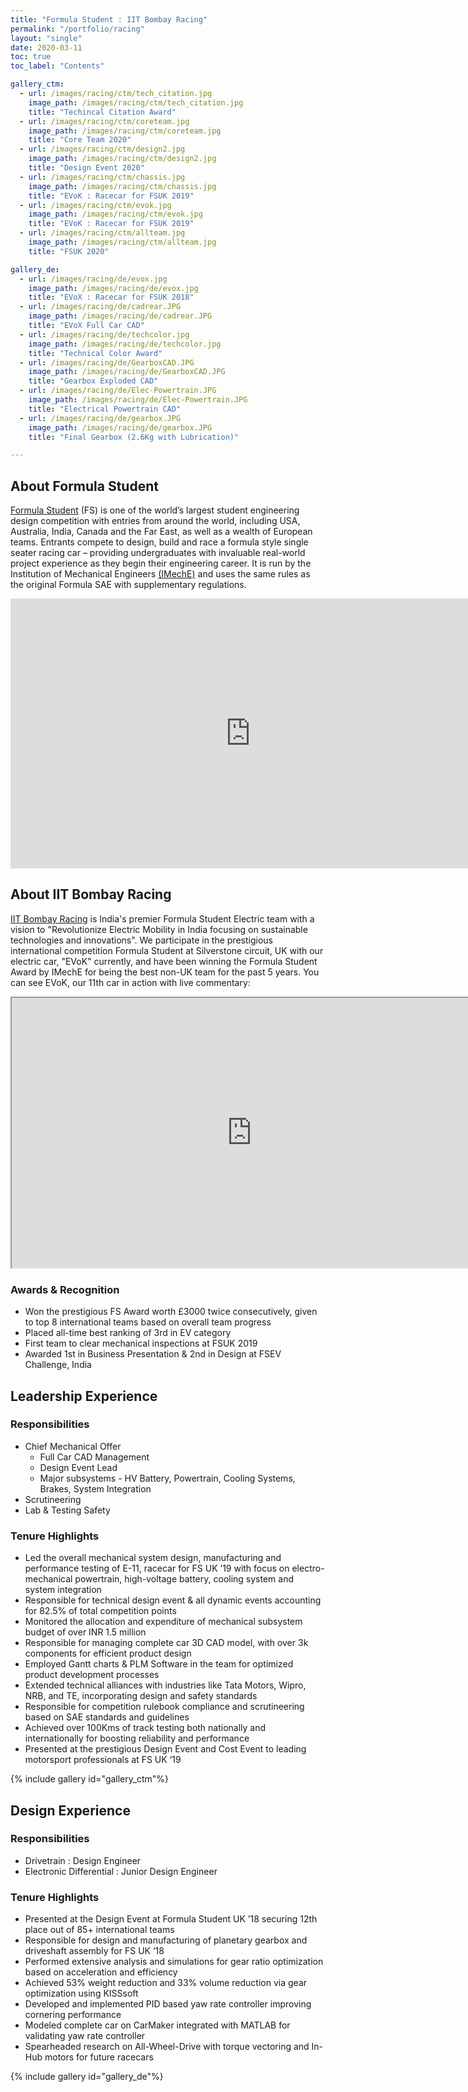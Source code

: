 ```yaml
---
title: "Formula Student : IIT Bombay Racing"
permalink: "/portfolio/racing"
layout: "single"
date: 2020-03-11
toc: true
toc_label: "Contents"

gallery_ctm:
  - url: /images/racing/ctm/tech_citation.jpg
    image_path: /images/racing/ctm/tech_citation.jpg
    title: "Techincal Citation Award"
  - url: /images/racing/ctm/coreteam.jpg
    image_path: /images/racing/ctm/coreteam.jpg
    title: "Core Team 2020"
  - url: /images/racing/ctm/design2.jpg
    image_path: /images/racing/ctm/design2.jpg
    title: "Design Event 2020"
  - url: /images/racing/ctm/chassis.jpg
    image_path: /images/racing/ctm/chassis.jpg
    title: "EVoK : Racecar for FSUK 2019"
  - url: /images/racing/ctm/evok.jpg
    image_path: /images/racing/ctm/evok.jpg
    title: "EVoK : Racecar for FSUK 2019"
  - url: /images/racing/ctm/allteam.jpg
    image_path: /images/racing/ctm/allteam.jpg
    title: "FSUK 2020"

gallery_de:
  - url: /images/racing/de/evox.jpg
    image_path: /images/racing/de/evox.jpg
    title: "EVoX : Racecar for FSUK 2018"
  - url: /images/racing/de/cadrear.JPG
    image_path: /images/racing/de/cadrear.JPG
    title: "EVoX Full Car CAD"
  - url: /images/racing/de/techcolor.jpg
    image_path: /images/racing/de/techcolor.jpg
    title: "Technical Color Award"
  - url: /images/racing/de/GearboxCAD.JPG
    image_path: /images/racing/de/GearboxCAD.JPG
    title: "Gearbox Exploded CAD"
  - url: /images/racing/de/Elec-Powertrain.JPG
    image_path: /images/racing/de/Elec-Powertrain.JPG
    title: "Electrical Powertrain CAD"
  - url: /images/racing/de/gearbox.JPG
    image_path: /images/racing/de/gearbox.JPG
    title: "Final Gearbox (2.6Kg with Lubrication)"

---
```


## About Formula Student
[Formula Student](https://www.imeche.org/events/formula-student) (FS) is one of the world’s largest student engineering design competition with entries from around the world, including USA, Australia, India, Canada and the Far East, as well as a wealth of European teams. Entrants compete to design, build and race a formula style single seater racing car – providing undergraduates with invaluable real-world project experience as they begin their engineering career. It is run by the Institution of Mechanical Engineers [(IMechE)](https://en.wikipedia.org/wiki/Institution_of_Mechanical_Engineers) and uses the same rules as the original Formula SAE with supplementary regulations.

<iframe width="768" height="432" src="https://www.youtube.com/embed/xTLn_G9DQz4" frameborder="0" allow="accelerometer; autoplay; encrypted-media; gyroscope; picture-in-picture" allowfullscreen></iframe>

## About IIT Bombay Racing
[IIT Bombay Racing](https://www.iitbracing.org/) is India's premier Formula Student Electric team with a vision to "Revolutionize Electric Mobility in India focusing on sustainable technologies and innovations". We participate in the prestigious international competition Formula Student at Silverstone circuit, UK with our electric car, "EVoK" currently, and have been winning the Formula Student Award by IMechE for being the best non-UK team for the past 5 years. You can see EVoK, our 11th car in action with live commentary:

<iframe width="768" height="432" src="https://drive.google.com/file/d/1OwUMdoOuXwtO9riYJ_rToKnf-S5bGJLK/preview" allowfullscreen></iframe>

### Awards & Recognition
- Won the prestigious FS Award worth £3000 twice consecutively, given to top 8 international teams based on overall team progress
- Placed all-time best ranking of 3rd in EV category
- First team to clear mechanical inspections at FSUK 2019
- Awarded 1st in Business Presentation & 2nd in Design at FSEV Challenge, India

## Leadership Experience
### Responsibilities
- Chief Mechanical Offer
    - Full Car CAD Management
    - Design Event Lead
    - Major subsystems - HV Battery, Powertrain, Cooling Systems, Brakes, System Integration
- Scrutineering
- Lab & Testing Safety

### Tenure Highlights
- Led the overall mechanical system design, manufacturing and performance testing of E-11, racecar for FS UK ’19 with focus
on electro-mechanical powertrain, high-voltage battery, cooling system and system integration
- Responsible for technical design event & all dynamic events accounting for 82.5% of total competition points
- Monitored the allocation and expenditure of mechanical subsystem budget of over INR 1.5 million
- Responsible for managing complete car 3D CAD model, with over 3k components for efficient product design
- Employed Gantt charts & PLM Software in the team for optimized product development processes
- Extended technical alliances with industries like Tata Motors, Wipro, NRB, and TE, incorporating design and safety standards
- Responsible for competition rulebook compliance and scrutineering based on SAE standards and guidelines
- Achieved over 100Kms of track testing both nationally and internationally for boosting reliability and performance
- Presented at the prestigious Design Event and Cost Event to leading motorsport professionals at FS UK ‘19

{% include gallery id="gallery_ctm"%}

## Design Experience
### Responsibilities
- Drivetrain : Design Engineer
- Electronic Differential : Junior Design Engineer

### Tenure Highlights
- Presented at the Design Event at Formula Student UK ’18 securing 12th place out of 85+ international teams
- Responsible for design and manufacturing of planetary gearbox and driveshaft assembly for FS UK ‘18
- Performed extensive analysis and simulations for gear ratio optimization based on acceleration and efficiency
- Achieved 53% weight reduction and 33% volume reduction via gear optimization using KISSsoft
- Developed and implemented PID based yaw rate controller improving cornering performance
- Modeled complete car on CarMaker integrated with MATLAB for validating yaw rate controller
- Spearheaded research on All-Wheel-Drive with torque vectoring and In-Hub motors for future racecars

{% include gallery id="gallery_de"%}
